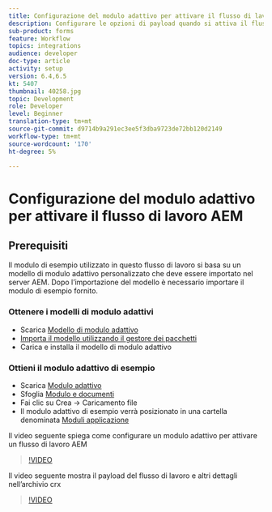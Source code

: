 ```yaml
---
title: Configurazione del modulo adattivo per attivare il flusso di lavoro AEM
description: Configurare le opzioni di payload quando si attiva il flusso di lavoro AEM all’invio del modulo
sub-product: forms
feature: Workflow
topics: integrations
audience: developer
doc-type: article
activity: setup
version: 6.4,6.5
kt: 5407
thumbnail: 40258.jpg
topic: Development
role: Developer
level: Beginner
translation-type: tm+mt
source-git-commit: d9714b9a291ec3ee5f3dba9723de72bb120d2149
workflow-type: tm+mt
source-wordcount: '170'
ht-degree: 5%

---
```



# Configurazione del modulo adattivo per attivare il flusso di lavoro AEM

## Prerequisiti

Il modulo di esempio utilizzato in questo flusso di lavoro si basa su un modello di modulo adattivo personalizzato che deve essere importato nel server AEM. Dopo l’importazione del modello è necessario importare il modulo di esempio fornito.

### Ottenere i modelli di modulo adattivi

* Scarica [Modello di modulo adattivo](assets/af-form-template.zip)
* [Importa il modello utilizzando il gestore dei pacchetti](http://localhost:4502/crx/packmgr/index.jsp)
* Carica e installa il modello di modulo adattivo

### Ottieni il modulo adattivo di esempio

* Scarica [Modulo adattivo](assets/peak-application-form.zip)
* Sfoglia [Modulo e documenti](http://localhost:4502/aem/forms.html/content/dam/formsanddocuments)
* Fai clic su Crea -> Caricamento file
* Il modulo adattivo di esempio verrà posizionato in una cartella denominata [Moduli applicazione](http://localhost:4502/aem/forms.html/content/dam/formsanddocuments/applicationforms)

Il video seguente spiega come configurare un modulo adattivo per attivare un flusso di lavoro AEM
>[!VIDEO](https://video.tv.adobe.com/v/40258/?quality=9&learn=on)

Il video seguente mostra il payload del flusso di lavoro e altri dettagli nell’archivio crx

>[!VIDEO](https://video.tv.adobe.com/v/40259/?quality=9&learn=on)


